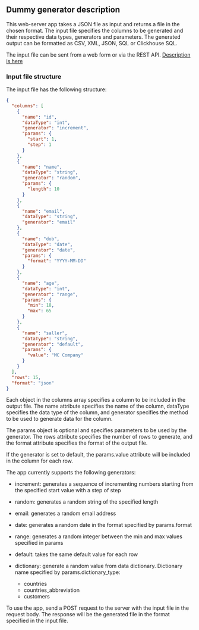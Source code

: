 ## Dummy generator description

This web-server app takes a JSON file as input and returns a file in the chosen format. The input file specifies the columns to be generated and their respective data types, generators and parameters. The generated output can be formatted as CSV, XML, JSON, SQL or Clickhouse SQL.

The input file can be sent from a web form or via the REST API. [Description is here](docs/API.md)

### Input file structure

The input file has the following structure:

```json
{
  "columns": [
    {
      "name": "id",
      "dataType": "int",
      "generator": "increment",
      "params": {
        "start": 1,
        "step": 1
      }
    },
    {
      "name": "name",
      "dataType": "string",
      "generator": "random",
      "params": {
        "length": 10
      }
    },
    {
      "name": "email",
      "dataType": "string",
      "generator": "email"
    },
    {
      "name": "dob",
      "dataType": "date",
      "generator": "date",
      "params": {
        "format": "YYYY-MM-DD"
      }
    },
    {
      "name": "age",
      "dataType": "int",
      "generator": "range",
      "params": {
        "min": 18,
        "max": 65
      }
    },
    {
      "name": "saller",
      "dataType": "string",
      "generator": "default",
      "params": {
        "value": "MC Company"
      }
    }
  ],
  "rows": 15,
  "format": "json"
}
```

Each object in the columns array specifies a column to be included in the output file. The name attribute specifies the name of the column, dataType specifies the data type of the column, and generator specifies the method to be used to generate data for the column.

The params object is optional and specifies parameters to be used by the generator. The rows attribute specifies the number of rows to generate, and the format attribute specifies the format of the output file.

If the generator is set to default, the params.value attribute will be included in the column for each row.

The app currently supports the following generators:

- increment: generates a sequence of incrementing numbers starting from the specified start value with a step of step
- random: generates a random string of the specified length
- email: generates a random email address
- date: generates a random date in the format specified by params.format
- range: generates a random integer between the min and max values specified in params
- default: takes the same default value for each row
- dictionary: generate a random value from data dictionary. Dictionary name specified by params.dictionary_type:

    - countries
    - countries_abbreviation
    - customers

To use the app, send a POST request to the server with the input file in the request body. The response will be the generated file in the format specified in the input file.


